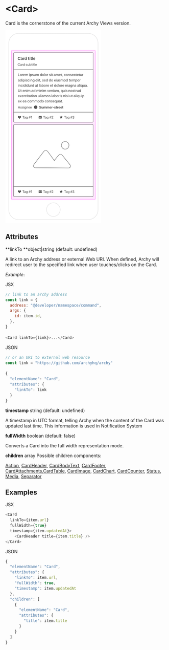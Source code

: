 # &lt;Card&gt;

Card is the cornerstone of the current Archy Views version.

![](/assets/CardDemo.png)

## Attributes

**linkTo **object\|string \(default: undefined\)

A link to an Archy address or external Web URI. When defined, Archy will redirect user to the specified link when user touches/clicks on the Card.

_Example_:

JSX
```js
// link to an archy address
const link = {
  address: "@developer/namespace/command",
  args: {
    id: item.id,
  },
}

<Card linkTo={link}>...</Card>
```

JSON
```js
// or an URI to external web resource
const link = "https://github.com/archyhq/archy"

{
  "elementName": "Card",
  "attributes": {
    "linkTo": link
  }
}
```

**timestamp** string \(default: undefined\)

A timestamp in UTC format, telling Archy when the content of the Card was updated last time. This information is used in Notification System

**fullWidth** boolean \(default: false\)

Converts a Card into the full width representation mode.

**children** array
Possible children components:

[Action](action.md), [CardHeader](cardheader.md), [CardBodyText](cardbodytext.md), [CardFooter](cardfooter.md), [CardAttachments](cardattachments.md),[CardTable](cardtable.md), [CardImage](cardimage.md), [CardChart](cardchart.md), [CardCounter](cardcounter.md), [Status](status.md), [Media](media.md), [Separator](separator.md)


## Examples

JSX

```js
<Card
  linkTo={item.url}
  fullWidth={true}
  timestamp={item.updatedAt}>
    <CardHeader title={item.title} />
</Card>
```

JSON

```js
{
  "elementName": "Card",
  "attributes": {
    "linkTo": item.url,
    "fullWidth": true,
    "timestamp": item.updatedAt
  },
  "children": [
    {
      "elementName": "Card",
      "attributes": {
        "title": item.title
      }
    }
  ]
}
```
